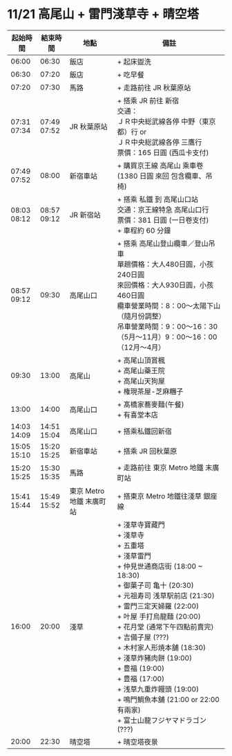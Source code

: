 # 11/21 高尾山 + 雷門淺草寺 + 晴空塔

| 起始時間 | 結束時間 | 地點 | 備註 |
|-|-|-|-|
| 06:00 | 06:30 | 飯店 | + 起床盥洗 |
| 06:30 | 07:20 | 飯店 | + 吃早餐 |
| 07:20 | 07:30 | 馬路 | + 走路前往 JR 秋葉原站 |
| 07:31 <br> 07:34 | 07:49 <br> 07:52 | JR 秋葉原站 | + 搭乘 JR 前往 新宿 <br>交通：<br>ＪＲ中央総武線各停 中野（東京都）行 or<br> ＪＲ中央総武線各停 三鷹行<br>票價：165 日圓 (西瓜卡支付) |
| 07:49 <br> 07:52 | 08:00 | 新宿車站 | + 購買京王線 高尾山 乘車卷<br>(1380 日圓 來回 包含纜車、吊椅) |
| 08:03 <br> 08:12 | 08:57 <br> 09:12 | JR 新宿站 | + 搭乘 私鐵 到 高尾山口站<br>交通：京王線特急 高尾山口行<br>票價：381 日圓 (一日卷支付)<br>+ 車程約 60 分鐘 |
| 08:57 <br> 09:12 | 09:30 | 高尾山口 | + 搭乘 高尾山登山纜車／登山吊車<br>單趟價格：大人480日圓，小孩240日圓<br>來回價格：大人930日圓，小孩460日圓<br>纜車營業時間：8：00～太陽下山（隨月份調整）<br>吊車營業時間：9：00～16：30（5月～11月）9：00～16：00（12月～4月）|
| 09:30 | 13:00 | 高尾山 | + 高尾山頂賞楓<br>+ 高尾山藥王院<br>+ 高尾山天狗屋<br>+ 権現茶屋-芝麻糰子<br> |
| 13:00 | 14:00 | 高尾山口 | + 髙橋家蕎麥麵(午餐)<br>+ 有喜堂本店<br> |
| 14:03 <br> 14:09 | 14:51 <br> 15:04 | 高尾山口 | + 搭乘私鐵回新宿 |
| 15:05 <br> 15:10 | 15:20 <br> 15:25 | 新宿車站 | + 搭乘 JR 回秋葉原 |
| 15:20 <br> 15:25 | 15:30 <br> 15:35 | 馬路 | + 走路前往 東京 Metro 地鐵 末廣町站 |
| 15:41 <br> 15:44 | 15:49 <br> 15:52 | 東京 Metro 地鐵 末廣町站 | + 搭東京 Metro 地鐵往淺草 銀座線 |
| 16:00 | 20:00 | 淺草 | + 淺草寺寶藏門<br>+ 淺草寺<br>+ 五重塔<br>+ 淺草雷門<br>+ 仲見世通商店街 (18:00 ~ 18:30)<br>+ 御菓子司 亀十 (20:30)<br>+ 元祖寿司 浅草駅前店 (21:30)<br>+ 雷門三定天婦羅 (22:00)<br>+ 叶屋 手打烏龍麵 (20:00)<br>+ 花月堂 (通常下午四點前賣完)<br>+ 吉備子屋 (???)<br>+ 木村家人形焼本舗 (18:30)<br>+ 淺草炸豬肉餅 (19:00)<br>+ 豊福 (19:00)<br>+ 豊福 (17:00)<br>+ 浅草九重炸饅頭 (19:00)<br>+ 鳴門鯛魚本舖 (21:00 or 22:00 有兩家)<br>+ 富士山龍フジヤマドラゴン (???) |
| 20:00 | 22:30 | 晴空塔 | + 晴空塔夜景 |
